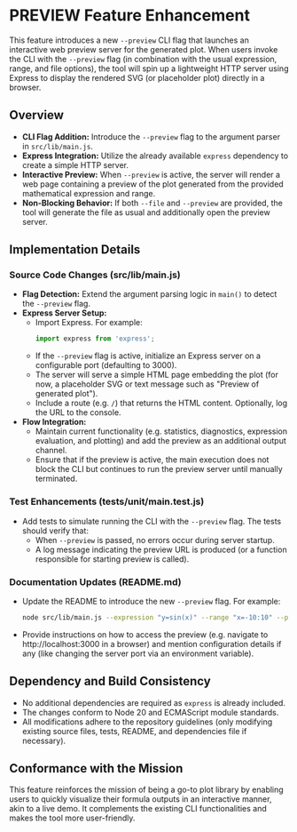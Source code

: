 # PREVIEW Feature Enhancement

This feature introduces a new `--preview` CLI flag that launches an interactive web preview server for the generated plot. When users invoke the CLI with the `--preview` flag (in combination with the usual expression, range, and file options), the tool will spin up a lightweight HTTP server using Express to display the rendered SVG (or placeholder plot) directly in a browser.

## Overview

- **CLI Flag Addition:** Introduce the `--preview` flag to the argument parser in `src/lib/main.js`.
- **Express Integration:** Utilize the already available `express` dependency to create a simple HTTP server.
- **Interactive Preview:** When `--preview` is active, the server will render a web page containing a preview of the plot generated from the provided mathematical expression and range.
- **Non-Blocking Behavior:** If both `--file` and `--preview` are provided, the tool will generate the file as usual and additionally open the preview server.

## Implementation Details

### Source Code Changes (src/lib/main.js)

- **Flag Detection:** Extend the argument parsing logic in `main()` to detect the `--preview` flag.
- **Express Server Setup:**
  - Import Express. For example:
    ```js
    import express from 'express';
    ```
  - If the `--preview` flag is active, initialize an Express server on a configurable port (defaulting to 3000).
  - The server will serve a simple HTML page embedding the plot (for now, a placeholder SVG or text message such as "Preview of generated plot").
  - Include a route (e.g. `/`) that returns the HTML content. Optionally, log the URL to the console.
- **Flow Integration:**
  - Maintain current functionality (e.g. statistics, diagnostics, expression evaluation, and plotting) and add the preview as an additional output channel.
  - Ensure that if the preview is active, the main execution does not block the CLI but continues to run the preview server until manually terminated.

### Test Enhancements (tests/unit/main.test.js)

- Add tests to simulate running the CLI with the `--preview` flag. The tests should verify that:
  - When `--preview` is passed, no errors occur during server startup.
  - A log message indicating the preview URL is produced (or a function responsible for starting preview is called).

### Documentation Updates (README.md)

- Update the README to introduce the new `--preview` flag. For example:

  ```sh
  node src/lib/main.js --expression "y=sin(x)" --range "x=-10:10" --preview
  ```

- Provide instructions on how to access the preview (e.g. navigate to http://localhost:3000 in a browser) and mention configuration details if any (like changing the server port via an environment variable).

## Dependency and Build Consistency

- No additional dependencies are required as `express` is already included.
- The changes conform to Node 20 and ECMAScript module standards.
- All modifications adhere to the repository guidelines (only modifying existing source files, tests, README, and dependencies file if necessary).

## Conformance with the Mission

This feature reinforces the mission of being a go-to plot library by enabling users to quickly visualize their formula outputs in an interactive manner, akin to a live demo. It complements the existing CLI functionalities and makes the tool more user-friendly.
